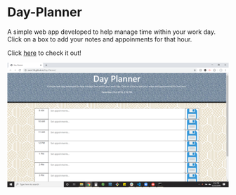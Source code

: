 # Day-Planner

A simple web app developed to help manage time within your work day. Click on a box to add your notes and appoinments for that hour.

Click [here](https://zace118.github.io/Day-Planner/) to check it out!

![DayPlanner](/Assets/Images/DayPlanner.png)
